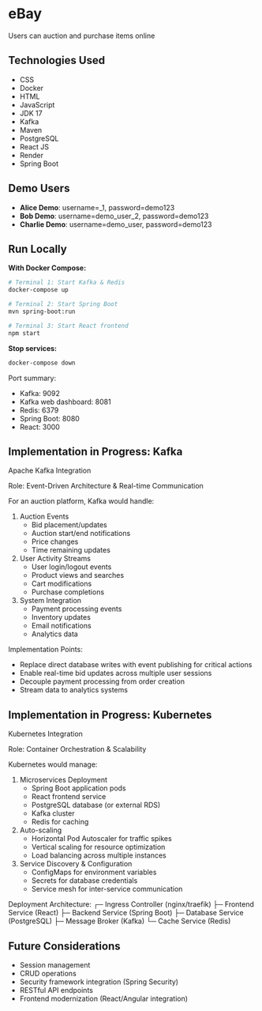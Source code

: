 # eBay
Users can auction and purchase items online

## Technologies Used

- CSS
- Docker
- HTML
- JavaScript
- JDK 17
- Kafka
- Maven
- PostgreSQL
- React JS
- Render
- Spring Boot

## Demo Users
- **Alice Demo**: username=_1, password=demo123
- **Bob Demo**: username=demo_user_2, password=demo123  
- **Charlie Demo**: username=demo_user, password=demo123

## Run Locally

**With Docker Compose:**
```bash
# Terminal 1: Start Kafka & Redis
docker-compose up

# Terminal 2: Start Spring Boot
mvn spring-boot:run

# Terminal 3: Start React frontend
npm start
```

**Stop services:**
```bash
docker-compose down
```

Port summary:
- Kafka: 9092
- Kafka web dashboard: 8081
- Redis: 6379
- Spring Boot: 8080 
- React: 3000 


## Implementation in Progress: Kafka
Apache Kafka Integration

Role: Event-Driven Architecture & Real-time Communication

For an auction platform, Kafka would handle:

1. Auction Events
   - Bid placement/updates
   - Auction start/end notifications
   - Price changes
   - Time remaining updates
2. User Activity Streams
   - User login/logout events
   - Product views and searches
   - Cart modifications
   - Purchase completions
3. System Integration
   - Payment processing events
   - Inventory updates
   - Email notifications
   - Analytics data

Implementation Points:
- Replace direct database writes with event publishing for critical actions
- Enable real-time bid updates across multiple user sessions
- Decouple payment processing from order creation
- Stream data to analytics systems

## Implementation in Progress: Kubernetes

Kubernetes Integration

Role: Container Orchestration & Scalability

Kubernetes would manage:

1. Microservices Deployment
   - Spring Boot application pods
   - React frontend service
   - PostgreSQL database (or external RDS)
   - Kafka cluster
   - Redis for caching
2. Auto-scaling
   - Horizontal Pod Autoscaler for traffic spikes
   - Vertical scaling for resource optimization
   - Load balancing across multiple instances
3. Service Discovery & Configuration
   - ConfigMaps for environment variables
   - Secrets for database credentials
   - Service mesh for inter-service communication

Deployment Architecture:
┌─ Ingress Controller (nginx/traefik)
├─ Frontend Service (React)
├─ Backend Service (Spring Boot)
├─ Database Service (PostgreSQL)
├─ Message Broker (Kafka)
└─ Cache Service (Redis)

## Future Considerations

- Session management
- CRUD operations
- Security framework integration (Spring Security)
- RESTful API endpoints
- Frontend modernization (React/Angular integration)
